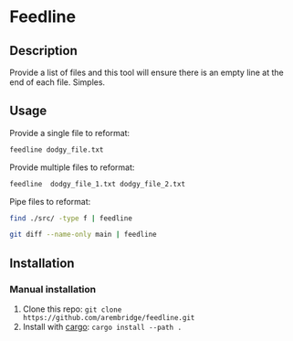 # Feedline

## Description

Provide a list of files and this tool will ensure there is an empty line at the end of each file.  Simples.

## Usage

Provide a single file to reformat:

```bash
feedline dodgy_file.txt
```

Provide multiple files to reformat:

```bash
feedline  dodgy_file_1.txt dodgy_file_2.txt
```

Pipe files to reformat:

```bash
find ./src/ -type f | feedline
```

```bash
git diff --name-only main | feedline
```

## Installation

### Manual installation

1. Clone this repo: `git clone https://github.com/arembridge/feedline.git`
2. Install with [cargo](https://doc.rust-lang.org/cargo/getting-started/installation.html): `cargo install --path .`

